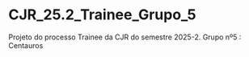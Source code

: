 # CJR_25.2_Trainee_Grupo_5
Projeto do processo Trainee da CJR do semestre 2025-2. Grupo nº5 : Centauros
